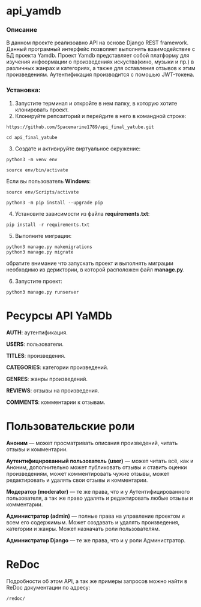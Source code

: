 # api_yamdb
### Описание

В данном проекте реализоавно API на основе Django REST framework. Данный програмный 
интерфейс позволяет выполнять взаимодействие с БД проекта Yamdb. Проект Yamdb представляет 
собой платформу для изучения инфоормации о произведениях искуства(кино, музыки и пр.) в различных 
жанрах и категориях, а также для оставления отзывов к этим произведениям. Аутентификация производится с помошью JWT-токена.

### Установка:

1) Запустите терминал и откройте в нем папку, в которую хотите клонировать проект.
2) Клонируйте репозиторий и перейдите в него в командной строке:

```
https://github.com/Spacemarine1789/api_final_yatube.git
```

```
cd api_final_yatube
```

3) Cоздате и активируйте виртуальное окружение:

```
python3 -m venv env
```

```
source env/bin/activate
```

Если вы пользователь **Windows**:

```
source env/Scripts/activate
```

```
python3 -m pip install --upgrade pip
```

4) Установите зависимости из файла **requirements.txt**:

```
pip install -r requirements.txt
```

5) Выполните миграции:

```
python3 manage.py makemigrations
python3 manage.py migrate
```
обратите внимание что запускать проект и выполнять миграции необходимо из дериктории, 
в которой расположен файл **manage.py**.

6) Запустите проект:

```
python3 manage.py runserver
```

# Ресурсы API YaMDb
**AUTH**: аутентификация.

**USERS**: пользователи.

**TITLES**: произведения.

**CATEGORIES**: категории произведений.

**GENRES**: жанры произведений.

**REVIEWS**: отзывы на произведения.

**COMMENTS**: комментарии к отзывам.

# Пользовательские роли
**Аноним** — может просматривать описания произведений, читать отзывы и комментарии.

**Аутентифицированный пользователь (user)** — может читать всё, как и Аноним, дополнительно может публиковать отзывы и ставить оценки произведениям, может комментировать чужие отзывы, может редактировать и удалять свои отзывы и комментарии.

**Модератор (moderator)** — те же права, что и у Аутентифицированного пользователя, а так же право удалять и редактировать любые отзывы и комментарии.

**Администратор (admin)** — полные права на управление проектом и всем его содержимым. Может создавать и удалять произведения, категории и жанры. Может назначать роли пользователям.

**Администратор Django** — те же права, что и у роли Администратор.

# ReDoc
Подробности об этом API, а так же примеры запросов можно найти в ReDoc документации по адресу:
```
/redoc/
```
